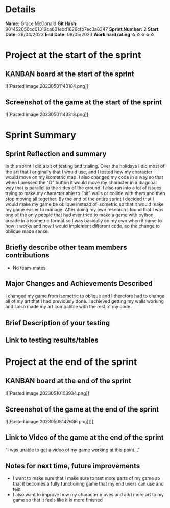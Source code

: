 # Details
**Name:**
Grace McDonald
**Git Hash:**
901452050cd01319ca601ebd1626cfb7ec3a8347
**Sprint Number:**
2
**Start Date:**
26/04/2023
**End Date:**
08/05/2023
**Work hard rating**
☆☆☆☆☆

# Project at the start of the sprint
## **KANBAN board at the start of the sprint**
![[Pasted image 20230501143104.png]]
## **Screenshot of the game at the start of the sprint**
![[Pasted image 20230501143318.png]]
# Sprint Summary
## **Sprint Reflection and summary**
In this sprint I did a bit of testing and trialing. Over the holidays I did most of the art that I originally that I would use, and I tested how my character would move on my isometric map. I also changed my code in a way so that when I pressed the "D" button it would move my character in a diagonal way that is parallel to the sides of the ground. I also ran into a lot of issues trying to make my character able to "hit" walls or collide with them and then stop moving all together. By the end of the entire sprint I decided that I would make my game be oblique instead of isometric so that it would make my game easier to manage. After doing my own research I found that I was one of the only people that had ever tried to make a game with python arcade in a isometric format so I was basically on my own when it came to how it works and how I would implement different code, so the change to oblique made sense. 
## **Briefly describe other team members contributions**
- No team-mates
## **Major Changes and Achievements Described**
I changed my game from isometric to oblique and I therefore had to change all of my art that I had previously done. I achieved getting my walls working and I also made my art compatible with the rest of my code.
## **Brief Description of your testing**

## **Link to testing results/tables**


# Project at the end of the sprint
## **KANBAN board at the end of the sprint**
![[Pasted image 20230510103934.png]]
## **Screenshot of the game at the end of the sprint**
![[Pasted image 20230508142636.png]]]]

## Link to **Video of the game at the end of the sprint**

"I was unable to get a video of my game working at this point..."

## **Notes for next time, future improvements**
- I want to make sure that I make sure to test more parts of my game so that it becomes a fully functioning game that my end users can use and test
- I also want to improve how my character moves and add more art to my game so that it feels like it is more finished